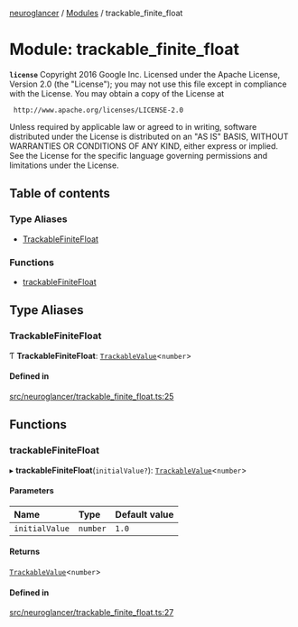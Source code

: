 [neuroglancer](../README.md) / [Modules](../modules.md) / trackable\_finite\_float

# Module: trackable\_finite\_float

**`license`**
Copyright 2016 Google Inc.
Licensed under the Apache License, Version 2.0 (the "License");
you may not use this file except in compliance with the License.
You may obtain a copy of the License at

     http://www.apache.org/licenses/LICENSE-2.0

Unless required by applicable law or agreed to in writing, software
distributed under the License is distributed on an "AS IS" BASIS,
WITHOUT WARRANTIES OR CONDITIONS OF ANY KIND, either express or implied.
See the License for the specific language governing permissions and
limitations under the License.

## Table of contents

### Type Aliases

- [TrackableFiniteFloat](trackable_finite_float.md#trackablefinitefloat)

### Functions

- [trackableFiniteFloat](trackable_finite_float.md#trackablefinitefloat-1)

## Type Aliases

### TrackableFiniteFloat

Ƭ **TrackableFiniteFloat**: [`TrackableValue`](../classes/trackable_value.TrackableValue.md)<`number`\>

#### Defined in

[src/neuroglancer/trackable_finite_float.ts:25](https://github.com/ActiveBrainAtlas2/neuroglancer/blob/b9eb98e6/src/neuroglancer/trackable_finite_float.ts#L25)

## Functions

### trackableFiniteFloat

▸ **trackableFiniteFloat**(`initialValue?`): [`TrackableValue`](../classes/trackable_value.TrackableValue.md)<`number`\>

#### Parameters

| Name | Type | Default value |
| :------ | :------ | :------ |
| `initialValue` | `number` | `1.0` |

#### Returns

[`TrackableValue`](../classes/trackable_value.TrackableValue.md)<`number`\>

#### Defined in

[src/neuroglancer/trackable_finite_float.ts:27](https://github.com/ActiveBrainAtlas2/neuroglancer/blob/b9eb98e6/src/neuroglancer/trackable_finite_float.ts#L27)
